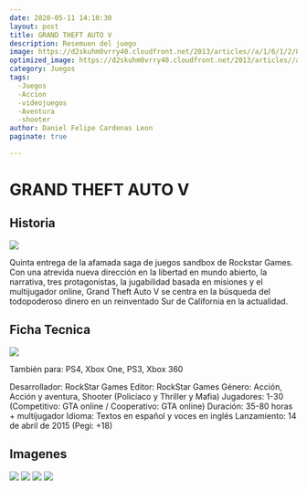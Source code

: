 ```yaml
---
date: 2020-05-11 14:10:30
layout: post
title: GRAND THEFT AUTO V
description: Resemuen del juego
image: https://d2skuhm0vrry40.cloudfront.net/2013/articles//a/1/6/1/2/8/6/2/eurogamer-w8khik.jpg
optimized_image: https://d2skuhm0vrry40.cloudfront.net/2013/articles//a/1/6/1/2/8/6/2/eurogamer-w8khik.jpg
category: Juegos
tags:
  -Juegos
  -Accion
  -videojuegos
  -Aventura
  -shooter
author: Daniel Felipe Cardenas Leon
paginate: true

---
```


# GRAND THEFT AUTO V
## Historia
![]( http://k37.kn3.net/0/5/9/A/7/2/FE9.jpg)

Quinta entrega de la afamada saga de juegos sandbox de Rockstar Games. Con una atrevida nueva dirección en la libertad en mundo abierto, la narrativa, tres protagonistas, la jugabilidad basada en misiones y el multijugador online, Grand Theft Auto V se centra en la búsqueda del todopoderoso dinero en un reinventado Sur de California en la actualidad.


## Ficha Tecnica
![]( http://k37.kn3.net/0/5/9/A/7/2/FE9.jpg)

También para: PS4, Xbox One, PS3, Xbox 360

Desarrollador: RockStar Games
Editor: RockStar Games
Género: Acción, Acción y aventura, Shooter (Policíaco y Thriller y Mafia)
Jugadores: 1-30 (Competitivo: GTA online / Cooperativo: GTA online)
Duración: 35-80 horas + multijugador
Idioma: Textos en español y voces en inglés
Lanzamiento: 14 de abril de 2015 (Pegi: +18)

## Imagenes

![]( http://k37.kn3.net/F/5/5/3/2/5/66B.jpg)
![]( http://k42.kn3.net/2/7/2/2/0/2/0D3.jpg)
![]( http://k34.kn3.net/A/6/8/6/4/3/D03.jpg)
![]( http://k40.kn3.net/2/0/0/1/A/8/14F.jpg)
